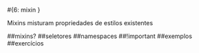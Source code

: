 #{6: mixin }

Mixins misturam propriedades de estilos existentes

##mixins?
##seletores
##namespaces
##!important
##exemplos
##exercícios